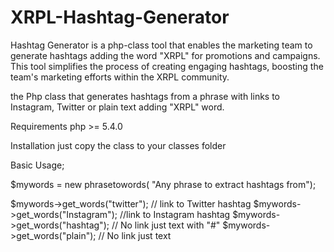 # XRPL-Hashtag-Generator
Hashtag Generator is a php-class tool that enables the marketing team to generate hashtags adding the word "XRPL" for promotions and campaigns. This tool simplifies the process of creating engaging hashtags, boosting the team's marketing efforts within the XRPL community.

the Php class that generates hashtags from a phrase with links to Instagram, Twitter or plain text adding "XRPL" word.

Requirements php >= 5.4.0

Installation just copy the class to your classes folder

Basic Usage;

$mywords = new phrasetowords( "Any phrase to extract hashtags from");

 $mywords->get_words("twitter");  // link to Twitter hashtag
 $mywords->get_words("Instagram"); //link to Instagram hashtag
 $mywords->get_words("hashtag"); // No link just text with "#"
 $mywords->get_words("plain"); // No link just text 
